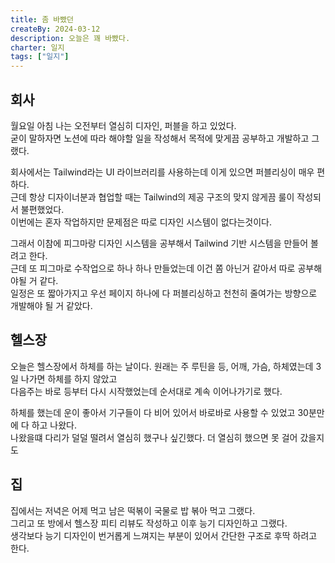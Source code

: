 ```yaml
---
title: 좀 바빴던
createBy: 2024-03-12
description: 오늘은 꽤 바빴다.
charter: 일지
tags: ["일지"]
---
```


## 회사

월요일 아침 나는 오전부터 열심히 디자인, 퍼블을 하고 있었다.  
굳이 말하자면 노션에 따라 해야할 일을 작성해서 목적에 맞게끔 공부하고 개발하고 그랬다.

회사에서는 Tailwind라는 UI 라이브러리를 사용하는데 이게 있으면 퍼블리싱이 매우 편하다.  
근데 항상 디자이너분과 협업할 때는 Tailwind의 제공 구조의 맞지 않게끔 룰이 작성되서 불편했었다.  
이번에는 혼자 작업하지만 문제점은 따로 디자인 시스템이 없다는것이다.

그래서 이참에 피그마랑 디자인 시스템을 공부해서 Tailwind 기반 시스템을 만들어 볼려고 한다.  
근데 또 피그마로 수작업으로 하나 하나 만들었는데 이건 쫌 아닌거 같아서 따로 공부해야될 거 같다.  
일정은 또 짧아가지고 우선 페이지 하나에 다 퍼블리싱하고 천천히 줄여가는 방향으로 개발해야 될 거 같았다.

## 헬스장

오늘은 헬스장에서 하체를 하는 날이다. 원래는 주 루틴을 등, 어깨, 가슴, 하체였는데 3일 나가면 하체를 하지 않았고  
다음주는 바로 등부터 다시 시작했었는데 순서대로 계속 이어나가기로 했다.

하체를 했는데 운이 좋아서 기구들이 다 비어 있어서 바로바로 사용할 수 있었고 30분만에 다 하고 나왔다.  
나왔을떄 다리가 덜덜 떨려서 열심히 했구나 싶긴했다. 더 열심히 했으면 못 걸어 갔을지도

## 집

집에서는 저녁은 어제 먹고 남은 떡볶이 국물로 밥 볶아 먹고 그랬다.  
그리고 또 방에서 헬스장 피티 리뷰도 작성하고 이후 능기 디자인하고 그랬다.  
생각보다 능기 디자인이 번거롭게 느껴지는 부분이 있어서 간단한 구조로 후딱 하려고 한다.
